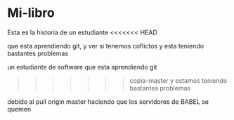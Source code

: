 # Mi-libro
Esta es la historia de un estudiante
<<<<<<< HEAD

que esta aprendiendo git, y ver si tenemos coflictos
y esta teniendo bastantes problemas

un estudiante de software
que esta aprendiendo git
>>>>>>> copia-master
y estamos teniendo bastantes problemas

debido al pull origin master
haciendo que los servidores de BABEL se quemen